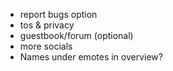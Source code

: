 - report bugs option
- tos & privacy
- guestbook/forum (optional)
- more socials
- Names under emotes in overview?